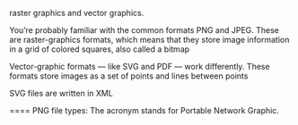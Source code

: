 raster graphics and vector graphics.

You’re probably familiar with the common formats PNG and JPEG. These are raster-graphics formats, which means that they store image information in a grid of colored squares, also called a bitmap

Vector-graphic formats — like SVG and PDF — work differently. These formats store images as a set of points and lines between points

SVG files are written in XML

====
PNG file types:
The acronym stands for Portable Network Graphic.


